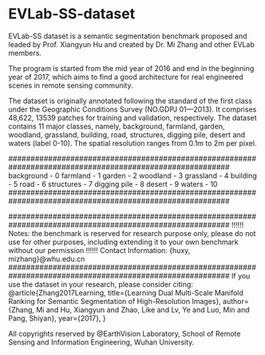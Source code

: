 # EVLab-SS-dataset
EVLab-SS dataset is a semantic segmentation benchmark proposed and leaded by Prof. Xiangyun Hu and created by Dr. Mi Zhang and other EVLab members.

The program is started from the mid year of 2016 and end in the beginning year of 2017, which aims to find a good architecture for real engineered scenes
in remote sensing community.

The dataset is originally annotated following the standard of the first class under the Geographic Conditions Survey (NO.GDPJ 01—2013).
It comprises 48,622, 13539 patches for training and validation, respectively.
The dataset contains 11 major classes, namely, background, farmland, garden, woodland, grassland, building, road, structures, digging pile, desert and waters (label 0-10).
The spatial resolution ranges from 0.1m to 2m per pixel.

##########################################################################################################
background - 0
farmland   - 1
garden     - 2
woodland   - 3
grassland  - 4
building   - 5
road       - 6
structures - 7
digging pile - 8
desert     - 9
waters     - 10
##########################################################################################################

##########################################################################################################
!!!!!! Notes: the benchmark is reserved for research purpose only, please do not use for other purposes, 
including extending it to your own benchmark without our permission !!!!!!
Contact Information:
{huxy, mizhang}@whu.edu.cn
##########################################################################################################
If you use the dataset in your research, please consider citing:
@article{Zhang2017Learning,
  title={Learning Dual Multi-Scale Manifold Ranking for Semantic Segmentation of High-Resolution Images},
  author={Zhang, Mi and Hu, Xiangyun and Zhao, Like and Lv, Ye and Luo, Min and Pang, Shiyan},
  year={2017},
}

All copyrights reserved by @EarthVision Laboratory, School of Remote Sensing and Information Engineering, Wuhan University.
